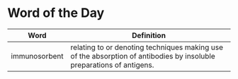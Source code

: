 # Word of the Day

|Word|Definition|
|---|---|
|immunosorbent|relating to or denoting techniques making use of the absorption of antibodies by insoluble preparations of antigens.|